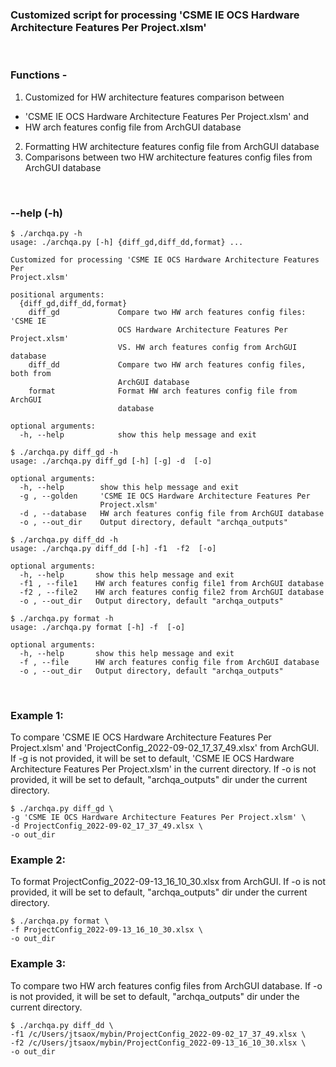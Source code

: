 ### Customized script for processing 'CSME IE OCS Hardware Architecture Features Per Project.xlsm'

<br />

### Functions - 

1. Customized for HW architecture features comparison between 
- 'CSME IE OCS Hardware Architecture Features Per Project.xlsm' and 
- HW arch features config file from ArchGUI database
2. Formatting HW architecture features config file from ArchGUI database
3. Comparisons between two HW architecture features config files from ArchGUI database

<br />

### --help (-h)
```
$ ./archqa.py -h
usage: ./archqa.py [-h] {diff_gd,diff_dd,format} ...

Customized for processing 'CSME IE OCS Hardware Architecture Features Per
Project.xlsm'

positional arguments:
  {diff_gd,diff_dd,format}
    diff_gd             Compare two HW arch features config files: 'CSME IE
                        OCS Hardware Architecture Features Per Project.xlsm'
                        VS. HW arch features config from ArchGUI database
    diff_dd             Compare two HW arch features config files, both from
                        ArchGUI database
    format              Format HW arch features config file from ArchGUI
                        database

optional arguments:
  -h, --help            show this help message and exit

```
```
$ ./archqa.py diff_gd -h
usage: ./archqa.py diff_gd [-h] [-g] -d  [-o]

optional arguments:
  -h, --help        show this help message and exit
  -g , --golden     'CSME IE OCS Hardware Architecture Features Per
                    Project.xlsm'
  -d , --database   HW arch features config file from ArchGUI database
  -o , --out_dir    Output directory, default "archqa_outputs"

```
```
$ ./archqa.py diff_dd -h
usage: ./archqa.py diff_dd [-h] -f1  -f2  [-o]

optional arguments:
  -h, --help       show this help message and exit
  -f1 , --file1    HW arch features config file1 from ArchGUI database
  -f2 , --file2    HW arch features config file2 from ArchGUI database
  -o , --out_dir   Output directory, default "archqa_outputs"

```
```
$ ./archqa.py format -h
usage: ./archqa.py format [-h] -f  [-o]

optional arguments:
  -h, --help       show this help message and exit
  -f , --file      HW arch features config file from ArchGUI database
  -o , --out_dir   Output directory, default "archqa_outputs"

```
<br />


### Example 1:
To compare 'CSME IE OCS Hardware Architecture Features Per Project.xlsm' and 'ProjectConfig_2022-09-02_17_37_49.xlsx' from ArchGUI. If -g is not provided, it will be set to default, 'CSME IE OCS Hardware Architecture Features Per Project.xlsm' in the current directory. If -o is not provided, it will be set to default, "archqa_outputs" dir under the current directory.
  ```
  $ ./archqa.py diff_gd \
  -g 'CSME IE OCS Hardware Architecture Features Per Project.xlsm' \
  -d ProjectConfig_2022-09-02_17_37_49.xlsx \
  -o out_dir
  ```
### Example 2:
To format ProjectConfig_2022-09-13_16_10_30.xlsx from ArchGUI. If -o is not provided, it will be set to default, "archqa_outputs" dir under the current directory.
  ```
  $ ./archqa.py format \
  -f ProjectConfig_2022-09-13_16_10_30.xlsx \
  -o out_dir
  ```
### Example 3:
To compare two HW arch features config files from ArchGUI database. If -o is not provided, it will be set to default, "archqa_outputs" dir under the current directory.
  ```
  $ ./archqa.py diff_dd \
  -f1 /c/Users/jtsaox/mybin/ProjectConfig_2022-09-02_17_37_49.xlsx \
  -f2 /c/Users/jtsaox/mybin/ProjectConfig_2022-09-13_16_10_30.xlsx \
  -o out_dir
  ```